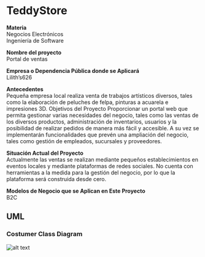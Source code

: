 # TeddyStore

**Materia**  
Negocios Electrónicos  
Ingeniería de Software   

**Nombre del proyecto**  
Portal de ventas  

**Empresa o Dependencia Pública donde se Aplicará**  
Lilith’s626  

**Antecedentes**  
Pequeña empresa local realiza venta de trabajos artísticos diversos, tales como la elaboración de peluches de felpa, pinturas a acuarela e impresiones 3D. Objetivos del Proyecto Proporcionar un portal web que permita gestionar varias necesidades del negocio, tales como las ventas de los diversos productos, administración de inventarios, usuarios y la posibilidad de realizar pedidos de manera más fácil y accesible. A su vez se implementarán funcionalidades que prevén una ampliación del negocio, tales como gestión de empleados, sucursales y proveedores. 

**Situación Actual del Proyecto**  
Actualmente las ventas se realizan mediante pequeños establecimientos en eventos locales y mediante plataformas de redes sociales. No cuenta con herramientas a la medida para la gestión del negocio, por lo que la plataforma será construida desde cero. 

**Modelos de Negocio que se Aplican en Este Proyecto**  
B2C

## UML  
### Costumer Class Diagram

![alt text](https://i.imgur.com/HRDAYJn.png)
